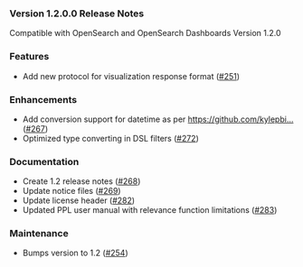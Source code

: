 ### Version 1.2.0.0 Release Notes
Compatible with OpenSearch and OpenSearch Dashboards Version 1.2.0

### Features
* Add new protocol for visualization response format ([#251](https://github.com/opensearch-project/sql/pull/251))

### Enhancements
* Add conversion support for datetime as per https://github.com/kylepbi… ([#267](https://github.com/opensearch-project/sql/pull/267))
* Optimized type converting in DSL filters ([#272](https://github.com/opensearch-project/sql/pull/272))

### Documentation
* Create 1.2 release notes ([#268](https://github.com/opensearch-project/sql/pull/268))
* Update notice files ([#269](https://github.com/opensearch-project/sql/pull/269))
* Update license header ([#282](https://github.com/opensearch-project/sql/pull/282))
* Updated PPL user manual with relevance function limitations ([#283](https://github.com/opensearch-project/sql/pull/283))

### Maintenance
* Bumps version to 1.2 ([#254](https://github.com/opensearch-project/sql/pull/254))
